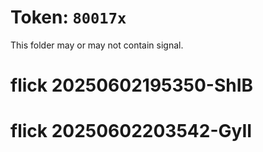 # Token: `80017x`

This folder may or may not contain signal.
# flick 20250602195350-ShIB
# flick 20250602203542-GyII
